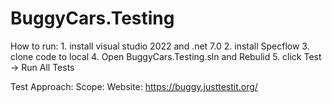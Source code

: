 # BuggyCars.Testing


How to run:
	1. install visual studio 2022 and .net 7.0
	2. install Specflow
	3. clone code to local
	4. Open BuggyCars.Testing.sln and Rebulid
	5. click Test -> Run All Tests

Test Approach:
Scope:
Website:  https://buggy.justtestit.org/
